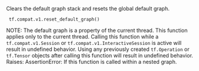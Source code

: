 Clears the default graph stack and resets the global default graph.

```
 tf.compat.v1.reset_default_graph()
```
NOTE: The default graph is a property of the current thread. This function applies only to the current thread. Calling this function while a `tf.compat.v1.Session` or `tf.compat.v1.InteractiveSession` is active will result in undefined behavior. Using any previously created `tf.Operation` or `tf.Tensor` objects after calling this function will result in undefined behavior. Raises: AssertionError: If this function is called within a nested graph.
